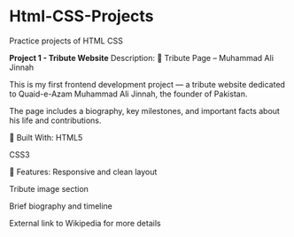 # Html-CSS-Projects
Practice projects of HTML CSS



**Project 1 - Tribute Website**
Description: 📄 Tribute Page – Muhammad Ali Jinnah

This is my first frontend development project — a tribute website dedicated to Quaid-e-Azam Muhammad Ali Jinnah, the founder of Pakistan.

The page includes a biography, key milestones, and important facts about his life and contributions.


🔧 Built With:
HTML5

CSS3


📸 Features:
Responsive and clean layout

Tribute image section

Brief biography and timeline

External link to Wikipedia for more details
